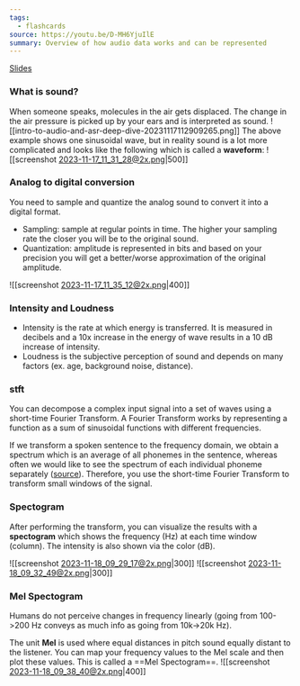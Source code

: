 ```yaml
---
tags:
  - flashcards
source: https://youtu.be/D-MH6YjuIlE
summary: Overview of how audio data works and can be represented
---
```

[Slides](https://github.com/Vaibhavs10/ml-with-audio/blob/master/slides/ml-4-audio-session2.pdf)
### What is sound?
When someone speaks, molecules in the air gets displaced. The change in the air pressure is picked up by your ears and is interpreted as sound.
![[intro-to-audio-and-asr-deep-dive-20231117112909265.png]]
The above example shows one sinusoidal wave, but in reality sound is a lot more complicated and looks like the following which is called a **waveform**:
![[screenshot 2023-11-17_11_31_28@2x.png|500]]
### Analog to digital conversion
You need to sample and quantize the analog sound to convert it into a digital format.
- Sampling: sample at regular points in time. The higher your sampling rate the closer you will be to the original sound.
- Quantization: amplitude is represented in bits and based on your precision you will get a better/worse approximation of the original amplitude.

![[screenshot 2023-11-17_11_35_12@2x.png|400]]
### Intensity and Loudness
- Intensity is the rate at which energy is transferred. It is measured in decibels and a 10x increase in the energy of wave results in a 10 dB increase of intensity.
- Loudness is the subjective perception of sound and depends on many factors (ex. age, background noise, distance).
### stft
You can decompose a complex input signal into a set of waves using a short-time Fourier Transform. A Fourier Transform works by representing a function as a sum of sinusoidal functions with different frequencies.

If we transform a spoken sentence to the frequency domain, we obtain a spectrum which is an average of all phonemes in the sentence, whereas often we would like to see the spectrum of each individual phoneme separately ([source](https://wiki.aalto.fi/display/ITSP/Spectrogram+and+the+STFT)). Therefore, you use the short-time Fourier Transform to transform small windows of the signal.
### Spectogram
After performing the transform, you can visualize the results with a **spectogram** which shows the frequency (Hz) at each time window (column). The intensity is also shown via the color (dB).

![[screenshot 2023-11-18_09_29_17@2x.png|300]]  ![[screenshot 2023-11-18_09_32_49@2x.png|300]]
### Mel Spectogram
Humans do not perceive changes in frequency linearly (going from 100->200 Hz conveys as much info as going from 10k->20k Hz).

The unit **Mel** is used where equal distances in pitch sound equally distant to the listener. You can map your frequency values to the Mel scale and then plot these values. This is called a ==Mel Spectogram==.
![[screenshot 2023-11-18_09_38_40@2x.png|400]]
<!--SR:!2023-12-15,15,290-->

